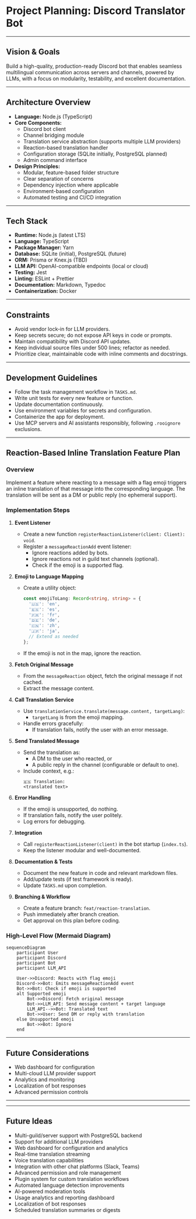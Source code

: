 # Project Planning: Discord Translator Bot

---

## Vision & Goals

Build a high-quality, production-ready Discord bot that enables seamless multilingual communication across servers and channels, powered by LLMs, with a focus on modularity, testability, and excellent documentation.

---

## Architecture Overview

- **Language:** Node.js (TypeScript)
- **Core Components:**
  - Discord bot client
  - Channel bridging module
  - Translation service abstraction (supports multiple LLM providers)
  - Reaction-based translation handler
  - Configuration storage (SQLite initially, PostgreSQL planned)
  - Admin command interface
- **Design Principles:**
  - Modular, feature-based folder structure
  - Clear separation of concerns
  - Dependency injection where applicable
  - Environment-based configuration
  - Automated testing and CI/CD integration

---

## Tech Stack

- **Runtime:** Node.js (latest LTS)
- **Language:** TypeScript
- **Package Manager:** Yarn
- **Database:** SQLite (initial), PostgreSQL (future)
- **ORM:** Prisma or Knex.js (TBD)
- **LLM API:** OpenAI-compatible endpoints (local or cloud)
- **Testing:** Jest
- **Linting:** ESLint + Prettier
- **Documentation:** Markdown, Typedoc
- **Containerization:** Docker

---

## Constraints

- Avoid vendor lock-in for LLM providers.
- Keep secrets secure; do not expose API keys in code or prompts.
- Maintain compatibility with Discord API updates.
- Keep individual source files under 500 lines; refactor as needed.
- Prioritize clear, maintainable code with inline comments and docstrings.

---

## Development Guidelines

- Follow the task management workflow in `TASKS.md`.
- Write unit tests for every new feature or function.
- Update documentation continuously.
- Use environment variables for secrets and configuration.
- Containerize the app for deployment.
- Use MCP servers and AI assistants responsibly, following `.rooignore` exclusions.

---

## Reaction-Based Inline Translation Feature Plan

### Overview

Implement a feature where reacting to a message with a flag emoji triggers an inline translation of that message into the corresponding language. The translation will be sent as a DM or public reply (no ephemeral support).

### Implementation Steps

1. **Event Listener**
   - Create a new function `registerReactionListener(client: Client): void`.
   - Register a `messageReactionAdd` event listener:
     - Ignore reactions added by bots.
     - Ignore reactions not in guild text channels (optional).
     - Check if the emoji is a supported flag.

2. **Emoji to Language Mapping**
   - Create a utility object:
     ```typescript
     const emojiToLang: Record<string, string> = {
       '🇺🇸': 'en',
       '🇪🇸': 'es',
       '🇫🇷': 'fr',
       '🇩🇪': 'de',
       '🇨🇳': 'zh',
       '🇯🇵': 'ja',
       // Extend as needed
     };
     ```
   - If the emoji is not in the map, ignore the reaction.

3. **Fetch Original Message**
   - From the `messageReaction` object, fetch the original message if not cached.
   - Extract the message content.

4. **Call Translation Service**
   - Use `translationService.translate(message.content, targetLang)`:
     - `targetLang` is from the emoji mapping.
   - Handle errors gracefully:
     - If translation fails, notify the user with an error message.

5. **Send Translated Message**
   - Send the translation as:
     - A DM to the user who reacted, or
     - A public reply in the channel (configurable or default to one).
   - Include context, e.g.:
     ```
     🇪🇸 Translation:
     <translated text>
     ```

6. **Error Handling**
   - If the emoji is unsupported, do nothing.
   - If translation fails, notify the user politely.
   - Log errors for debugging.

7. **Integration**
   - Call `registerReactionListener(client)` in the bot startup (`index.ts`).
   - Keep the listener modular and well-documented.

8. **Documentation & Tests**
   - Document the new feature in code and relevant markdown files.
   - Add/update tests (if test framework is ready).
   - Update `TASKS.md` upon completion.

9. **Branching & Workflow**
   - Create a feature branch: `feat/reaction-translation`.
   - Push immediately after branch creation.
   - Get approval on this plan before coding.

### High-Level Flow (Mermaid Diagram)

```mermaid
sequenceDiagram
    participant User
    participant Discord
    participant Bot
    participant LLM_API

    User->>Discord: Reacts with flag emoji
    Discord->>Bot: Emits messageReactionAdd event
    Bot->>Bot: Check if emoji is supported
    alt Supported emoji
        Bot->>Discord: Fetch original message
        Bot->>LLM_API: Send message content + target language
        LLM_API-->>Bot: Translated text
        Bot->>User: Send DM or reply with translation
    else Unsupported emoji
        Bot->>Bot: Ignore
    end
```

---

## Future Considerations

- Web dashboard for configuration
- Multi-cloud LLM provider support
- Analytics and monitoring
- Localization of bot responses
- Advanced permission controls

---

---

## Future Ideas

- Multi-guild/server support with PostgreSQL backend
- Support for additional LLM providers
- Web dashboard for configuration and analytics
- Real-time translation streaming
- Voice translation capabilities
- Integration with other chat platforms (Slack, Teams)
- Advanced permission and role management
- Plugin system for custom translation workflows
- Automated language detection improvements
- AI-powered moderation tools
- Usage analytics and reporting dashboard
- Localization of bot responses
- Scheduled translation summaries or digests
